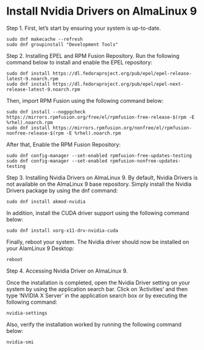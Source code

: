 # Install Nvidia Drivers on AlmaLinux 9

Step 1. First, let’s start by ensuring your system is up-to-date.
```
sudo dnf makecache --refresh
sudo dnf groupinstall "Development Tools"
```

Step 2. Installing EPEL and RPM Fusion Repository.
Run the following command below to install and enable the EPEL repository:
```
sudo dnf install https://dl.fedoraproject.org/pub/epel/epel-release-latest-9.noarch.rpm
sudo dnf install https://dl.fedoraproject.org/pub/epel/epel-next-release-latest-9.noarch.rpm
```

Then, import RPM Fusion using the following command below:
```
sudo dnf install --nogpgcheck https://mirrors.rpmfusion.org/free/el/rpmfusion-free-release-$(rpm -E %rhel).noarch.rpm
sudo dnf install https://mirrors.rpmfusion.org/nonfree/el/rpmfusion-nonfree-release-$(rpm -E %rhel).noarch.rpm
```

After that, Enable the RPM Fusion Repository:
```
sudo dnf config-manager --set-enabled rpmfusion-free-updates-testing
sudo dnf config-manager --set-enabled rpmfusion-nonfree-updates-testing
```

Step 3. Installing Nvidia Drivers on AlmaLinux 9.
By default, Nvidia Drivers is not available on the AlmaLinux 9 base repository. Simply install the Nvidia Drivers package by using the dnf command:
```
sudo dnf install akmod-nvidia
```

In addition, install the CUDA driver support using the following command below:
```
sudo dnf install xorg-x11-drv-nvidia-cuda
```

Finally, reboot your system. The Nvidia driver should now be installed on your AlamLinux 9 Desktop:
```
reboot
```

Step 4. Accessing Nvidia Driver on AlmaLinux 9.

Once the installation is completed, open the Nvidia Driver setting on your system by using the application search bar. Click on ‘Activities’ and then type ‘NVIDIA X Server’ in the application search box or by executing the following command:
```
nvidia-settings
```
Also, verify the installation worked by running the following command below:
```
nvidia-smi
```
